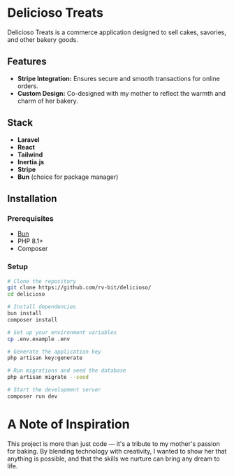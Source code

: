# Delicioso Treats

Delicioso Treats is a commerce application designed to sell cakes, savories, and other bakery goods.

## Features
- **Stripe Integration:** Ensures secure and smooth transactions for online orders.
- **Custom Design:** Co-designed with my mother to reflect the warmth and charm of her bakery.

## Stack
- **Laravel**
- **React**
- **Tailwind**
- **Inertia.js**
- **Stripe**
- **Bun** (choice for package manager)

## Installation
### Prerequisites
- [Bun](https://bun.sh/)
- PHP 8.1+
- Composer

### Setup
```bash
# Clone the repository
git clone https://github.com/rv-bit/delicioso/
cd delicioso

# Install dependencies
bun install
composer install

# Set up your environment variables
cp .env.example .env

# Generate the application key
php artisan key:generate

# Run migrations and seed the database
php artisan migrate --seed

# Start the development server
composer run dev
```

# A Note of Inspiration
This project is more than just code — it's a tribute to my mother's passion for baking. By blending technology with creativity, I wanted to show her that anything is possible, and that the skills we nurture can bring any dream to life.
